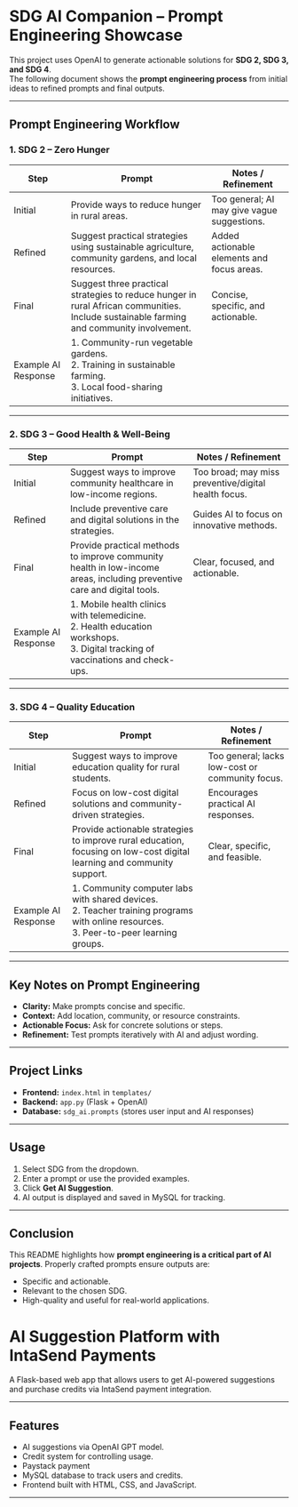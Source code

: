 # SDG AI Companion – Prompt Engineering Showcase

This project uses OpenAI to generate actionable solutions for **SDG 2, SDG 3, and SDG 4**.  
The following document shows the **prompt engineering process** from initial ideas to refined prompts and final outputs.

---

## **Prompt Engineering Workflow**

### **1. SDG 2 – Zero Hunger**
| Step | Prompt | Notes / Refinement |
|------|--------|------------------|
| Initial | Provide ways to reduce hunger in rural areas. | Too general; AI may give vague suggestions. |
| Refined | Suggest practical strategies using sustainable agriculture, community gardens, and local resources. | Added actionable elements and focus areas. |
| Final | Suggest three practical strategies to reduce hunger in rural African communities. Include sustainable farming and community involvement. | Concise, specific, and actionable. |
| Example AI Response | 1. Community-run vegetable gardens.<br>2. Training in sustainable farming.<br>3. Local food-sharing initiatives. |

---

### **2. SDG 3 – Good Health & Well-Being**
| Step | Prompt | Notes / Refinement |
|------|--------|------------------|
| Initial | Suggest ways to improve community healthcare in low-income regions. | Too broad; may miss preventive/digital health focus. |
| Refined | Include preventive care and digital solutions in the strategies. | Guides AI to focus on innovative methods. |
| Final | Provide practical methods to improve community health in low-income areas, including preventive care and digital tools. | Clear, focused, and actionable. |
| Example AI Response | 1. Mobile health clinics with telemedicine.<br>2. Health education workshops.<br>3. Digital tracking of vaccinations and check-ups. |

---

### **3. SDG 4 – Quality Education**
| Step | Prompt | Notes / Refinement |
|------|--------|------------------|
| Initial | Suggest ways to improve education quality for rural students. | Too general; lacks low-cost or community focus. |
| Refined | Focus on low-cost digital solutions and community-driven strategies. | Encourages practical AI responses. |
| Final | Provide actionable strategies to improve rural education, focusing on low-cost digital learning and community support. | Clear, specific, and feasible. |
| Example AI Response | 1. Community computer labs with shared devices.<br>2. Teacher training programs with online resources.<br>3. Peer-to-peer learning groups. |

---

## **Key Notes on Prompt Engineering**
- **Clarity:** Make prompts concise and specific.
- **Context:** Add location, community, or resource constraints.
- **Actionable Focus:** Ask for concrete solutions or steps.
- **Refinement:** Test prompts iteratively with AI and adjust wording.

---

## **Project Links**
- **Frontend:** `index.html` in `templates/`
- **Backend:** `app.py` (Flask + OpenAI)
- **Database:** `sdg_ai.prompts` (stores user input and AI responses)

---

## **Usage**
1. Select SDG from the dropdown.
2. Enter a prompt or use the provided examples.
3. Click **Get AI Suggestion**.
4. AI output is displayed and saved in MySQL for tracking.

---

## **Conclusion**
This README highlights how **prompt engineering is a critical part of AI projects**. Properly crafted prompts ensure outputs are:
- Specific and actionable.
- Relevant to the chosen SDG.
- High-quality and useful for real-world applications.


# AI Suggestion Platform with IntaSend Payments

A Flask-based web app that allows users to get AI-powered suggestions and purchase credits via IntaSend payment integration.

---

## Features
- AI suggestions via OpenAI GPT model.
- Credit system for controlling usage.
- Paystack payment
- MySQL database to track users and credits.
- Frontend built with HTML, CSS, and JavaScript.

---
